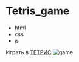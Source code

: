 # Tetris_game
- html
- css
- js

Играть в [ТЕТРИС](https://akezhev.github.io/Tetris_game/)
![game](https://novoetv.kz/wp-content/uploads/2021/04/%D1%82%D0%B5%D1%82%D1%80%D0%B8%D1%81-768x432.png)
